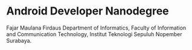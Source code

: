 # Android Developer Nanodegree

Fajar Maulana Firdaus
Department of Informatics, Faculty of Information and Communication Technology, Institut Teknologi Sepuluh Nopember Surabaya.